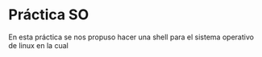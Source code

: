 # Práctica SO

En esta práctica se nos propuso hacer una shell para el sistema operativo de linux en la cual  
